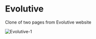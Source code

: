 # Evolutive
Clone of two pages from Evolutive website

![Evolutive-1](https://user-images.githubusercontent.com/90648825/200402394-e570c099-4d32-49f9-ae87-6bb399e85408.PNG)
